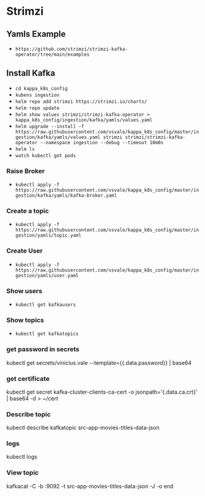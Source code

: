 # Strimzi

## Yamls Example

- `https://github.com/strimzi/strimzi-kafka-operator/tree/main/examples`

## Install Kafka

- `cd kappa_k8s_config`
- `kubens ingestion`
- `helm repo add strimzi https://strimzi.io/charts/`
- `helm repo update`
- `helm show values strimzi/strimzi-kafka-operator > kappa_k8s_config/ingestion/kafka/yamls/values.yaml`
- `helm upgrade --install -f https://raw.githubusercontent.com/vsvale/kappa_k8s_config/master/ingestion/kafka/yamls/values.yaml strimzi strimzi/strimzi-kafka-operator --namespace ingestion --debug --timeout 10m0s`
- `helm ls`
- `watch kubectl get pods`

### Raise Broker

- `kubectl apply -f https://raw.githubusercontent.com/vsvale/kappa_k8s_config/master/ingestion/kafka/yamls/kafka-broker.yaml`

### Create a topic
- `kubectl apply -f https://raw.githubusercontent.com/vsvale/kappa_k8s_config/master/ingestion/yamls/topic.yaml`

### Create User
- `kubectl apply -f https://raw.githubusercontent.com/vsvale/kappa_k8s_config/master/ingestion/yamls/user.yaml`

### Show users
- `kubectl get kafkausers`

### Show topics
- `kubectl get kafkatopics`

### get password in secrets
kubectl get secrets/vinicius.vale --template={{.data.password}} | base64

### get certificate
kubectl get secret kafka-cluster-clients-ca-cert -o jsonpath='{.data.ca\.crt}' | base64 -d > ~/cert

### Describe topic
kubectl describe kafkatopic src-app-movies-titles-data-json

### logs
kubectl logs <service>

### View topic
kafkacat -C -b <ip>:9092 -t src-app-movies-titles-data-json -J -o end
